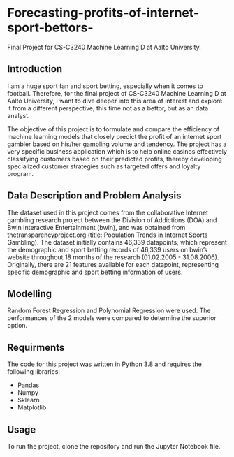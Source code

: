 # Forecasting-profits-of-internet-sport-bettors-
Final Project for CS-C3240 Machine Learning D at Aalto University.

## Introduction
I am a huge sport fan and sport betting, especially when it comes to football. Therefore, for the final project of CS-C3240 Machine Learning D at Aalto University, I want to dive deeper into this area of interest and explore it from a different perspective; this time not as a bettor, but as an data analyst. 

The objective of this project is to formulate and compare the efficiency of machine learning models that closely predict the profit of an internet sport gambler based on his/her gambling volume and tendency. 
The project has a very specific business application which is to help online casinos effectively classifying customers based on their predicted profits, thereby developing specialized customer strategies such as targeted offers and loyalty program. 

## Data Description and Problem Analysis
The dataset used in this project comes from the collaborative Internet gambling research project between the Division of Addictions (DOA) and Bwin Interactive Entertainment (bwin), and was obtained from thetransparencyproject.org (title: Population Trends in Internet Sports Gambling).
The dataset initially contains 46,339 datapoints, which represent the demographic and sport betting records of 46,339 users on bwin’s website throughout 18 months of the research (01.02.2005 - 31.08.2006). Originally, there are 21 features available for each datapoint, representing specific demographic and sport betting information of users. 
  
## Modelling
Random Forest Regression and Polynomial Regression were used.
The performances of the 2 models were compared to determine the superior option.

## Requirments
The code for this project was written in Python 3.8 and requires the following libraries:

- Pandas
- Numpy
- Sklearn
- Matplotlib

## Usage
To run the project, clone the repository and run the Jupyter Notebook file.

